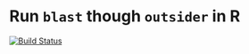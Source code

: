 # Run `blast` though `outsider` in R
[![Build Status](https://travis-ci.org/DomBennett/om..blast.svg?branch=master)](https://travis-ci.org/DomBennett/om..blast)
